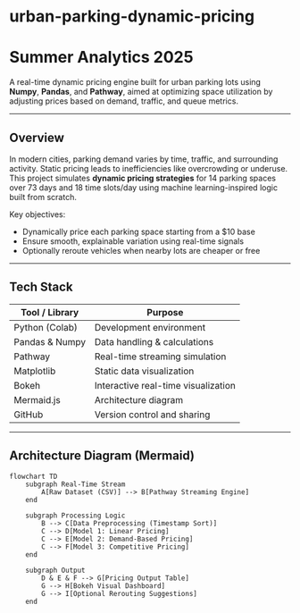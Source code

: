 # urban-parking-dynamic-pricing

# Summer Analytics 2025

A real-time dynamic pricing engine built for urban parking lots using **Numpy**, **Pandas**, and **Pathway**, aimed at optimizing space utilization by adjusting prices based on demand, traffic, and queue metrics.

---

##  Overview

In modern cities, parking demand varies by time, traffic, and surrounding activity. Static pricing leads to inefficiencies like overcrowding or underuse. This project simulates **dynamic pricing strategies** for 14 parking spaces over 73 days and 18 time slots/day using machine learning-inspired logic built from scratch.

Key objectives:
- Dynamically price each parking space starting from a $10 base
- Ensure smooth, explainable variation using real-time signals
- Optionally reroute vehicles when nearby lots are cheaper or free

---

##  Tech Stack

| Tool / Library    | Purpose                            |
|-------------------|------------------------------------|
| Python (Colab)    | Development environment            |
| Pandas & Numpy    | Data handling & calculations       |
| Pathway           | Real-time streaming simulation     |
| Matplotlib        | Static data visualization          |
| Bokeh             | Interactive real-time visualization|
| Mermaid.js        | Architecture diagram               |
| GitHub            | Version control and sharing        |

---

##  Architecture Diagram (Mermaid)

```mermaid
flowchart TD
    subgraph Real-Time Stream
        A[Raw Dataset (CSV)] --> B[Pathway Streaming Engine]
    end

    subgraph Processing Logic
        B --> C[Data Preprocessing (Timestamp Sort)]
        C --> D[Model 1: Linear Pricing]
        C --> E[Model 2: Demand-Based Pricing]
        C --> F[Model 3: Competitive Pricing]
    end

    subgraph Output
        D & E & F --> G[Pricing Output Table]
        G --> H[Bokeh Visual Dashboard]
        G --> I[Optional Rerouting Suggestions]
    end
